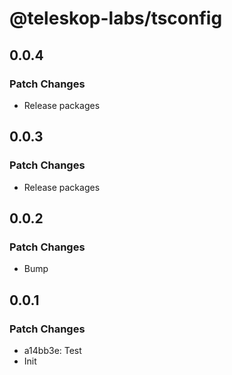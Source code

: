 # @teleskop-labs/tsconfig

## 0.0.4

### Patch Changes

- Release packages

## 0.0.3

### Patch Changes

- Release packages

## 0.0.2

### Patch Changes

- Bump

## 0.0.1

### Patch Changes

- a14bb3e: Test
- Init
